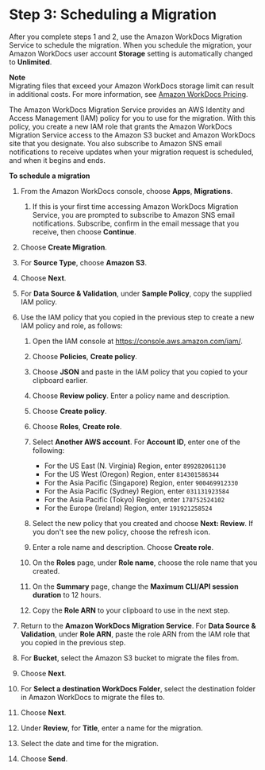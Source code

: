 # Step 3: Scheduling a Migration<a name="schedule"></a>

After you complete steps 1 and 2, use the Amazon WorkDocs Migration Service to schedule the migration\. When you schedule the migration, your Amazon WorkDocs user account **Storage** setting is automatically changed to **Unlimited**\.

**Note**  
Migrating files that exceed your Amazon WorkDocs storage limit can result in additional costs\. For more information, see [Amazon WorkDocs Pricing](http://aws.amazon.com/workdocs/pricing/)\.

The Amazon WorkDocs Migration Service provides an AWS Identity and Access Management \(IAM\) policy for you to use for the migration\. With this policy, you create a new IAM role that grants the Amazon WorkDocs Migration Service access to the Amazon S3 bucket and Amazon WorkDocs site that you designate\. You also subscribe to Amazon SNS email notifications to receive updates when your migration request is scheduled, and when it begins and ends\.

**To schedule a migration**

1. From the Amazon WorkDocs console, choose **Apps**, **Migrations**\.

   1. If this is your first time accessing Amazon WorkDocs Migration Service, you are prompted to subscribe to Amazon SNS email notifications\. Subscribe, confirm in the email message that you receive, then choose **Continue**\.

1. Choose **Create Migration**\.

1. For **Source Type**, choose **Amazon S3**\.

1. Choose **Next**\.

1. For **Data Source & Validation**, under **Sample Policy**, copy the supplied IAM policy\.

1. Use the IAM policy that you copied in the previous step to create a new IAM policy and role, as follows:

   1. Open the IAM console at [https://console\.aws\.amazon\.com/iam/](https://console.aws.amazon.com/iam/)\.

   1. Choose **Policies**, **Create policy**\.

   1. Choose **JSON** and paste in the IAM policy that you copied to your clipboard earlier\.

   1. Choose **Review policy**\. Enter a policy name and description\.

   1. Choose **Create policy**\.

   1. Choose **Roles**, **Create role**\.

   1. Select **Another AWS account**\. For **Account ID**, enter one of the following:
      + For the US East \(N\. Virginia\) Region, enter `899282061130`
      + For the US West \(Oregon\) Region, enter `814301586344`
      + For the Asia Pacific \(Singapore\) Region, enter `900469912330`
      + For the Asia Pacific \(Sydney\) Region, enter `031131923584`
      + For the Asia Pacific \(Tokyo\) Region, enter `178752524102`
      + For the Europe \(Ireland\) Region, enter `191921258524`

   1. Select the new policy that you created and choose **Next: Review**\. If you don't see the new policy, choose the refresh icon\.

   1. Enter a role name and description\. Choose **Create role**\.

   1. On the **Roles** page, under **Role name**, choose the role name that you created\.

   1. On the **Summary** page, change the **Maximum CLI/API session duration** to 12 hours\.

   1. Copy the **Role ARN** to your clipboard to use in the next step\.

1. Return to the **Amazon WorkDocs Migration Service**\. For **Data Source & Validation**, under **Role ARN**, paste the role ARN from the IAM role that you copied in the previous step\.

1. For **Bucket**, select the Amazon S3 bucket to migrate the files from\.

1. Choose **Next**\.

1. For **Select a destination WorkDocs Folder**, select the destination folder in Amazon WorkDocs to migrate the files to\.

1. Choose **Next**\.

1. Under **Review**, for **Title**, enter a name for the migration\.

1. Select the date and time for the migration\.

1. Choose **Send**\.